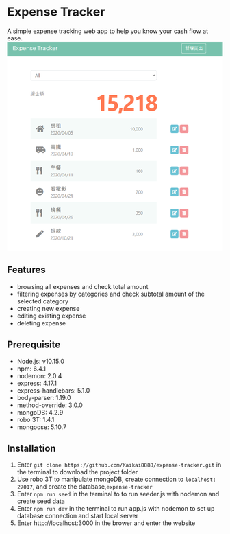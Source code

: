 # Expense Tracker
A simple expense tracking web app to help you know your cash flow at ease.
![home page](./home-page-screenshot.png)

## Features
* browsing all expenses and check total amount
* filtering expenses by categories and check subtotal amount of the selected category
* creating new expense
* editing existing expense
* deleting expense

## Prerequisite
* Node.js: v10.15.0
* npm: 6.4.1
* nodemon: 2.0.4
* express: 4.17.1
* express-handlebars: 5.1.0
* body-parser: 1.19.0
* method-override: 3.0.0
* mongoDB: 4.2.9
* robo 3T: 1.4.1
* mongoose: 5.10.7

## Installation
1. Enter ` git clone https://github.com/Kaikai8888/expense-tracker.git ` in the terminal to download the project folder
2. Use robo 3T to manipulate mongoDB, create connection to `localhost: 27017`, and create the database,`expense-tracker`
3. Enter `npm run seed` in the terminal to to run seeder.js with nodemon and create seed data
4. Enter `npm run dev` in the terminal to run app.js with nodemon to set up database connection and start local server 
5. Enter http://localhost:3000 in the brower and enter the website

